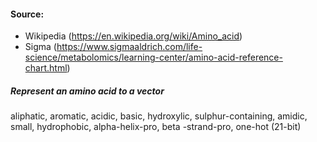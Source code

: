 #### Source: 

- Wikipedia (https://en.wikipedia.org/wiki/Amino_acid)
- Sigma (https://www.sigmaaldrich.com/life-science/metabolomics/learning-center/amino-acid-reference-chart.html)


##### Represent an amino acid to a vector

aliphatic, aromatic, acidic, basic, hydroxylic, sulphur-containing, amidic, small, hydrophobic, alpha-helix-pro, beta
-strand-pro, one-hot (21-bit)